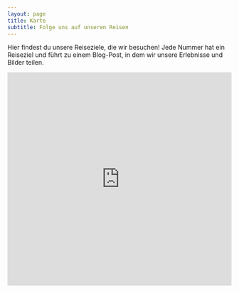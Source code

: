 ```yaml
---
layout: page
title: Karte
subtitle: Folge uns auf unseren Reisen
---
```


Hier findest du unsere Reiseziele, die wir besuchen!
Jede Nummer hat ein Reiseziel und führt zu einem Blog-Post, in dem wir unsere Erlebnisse und Bilder teilen.
<iframe src="https://www.google.com/maps/d/u/0/embed?mid=13zi9ay51vJIYqb_ZEIlbT3RmtqF5ucs&ehbc=2E312F&noprof=1" width="100%" height="480" frameborder="0" style="border:0" allowfullscreen=True></iframe>

